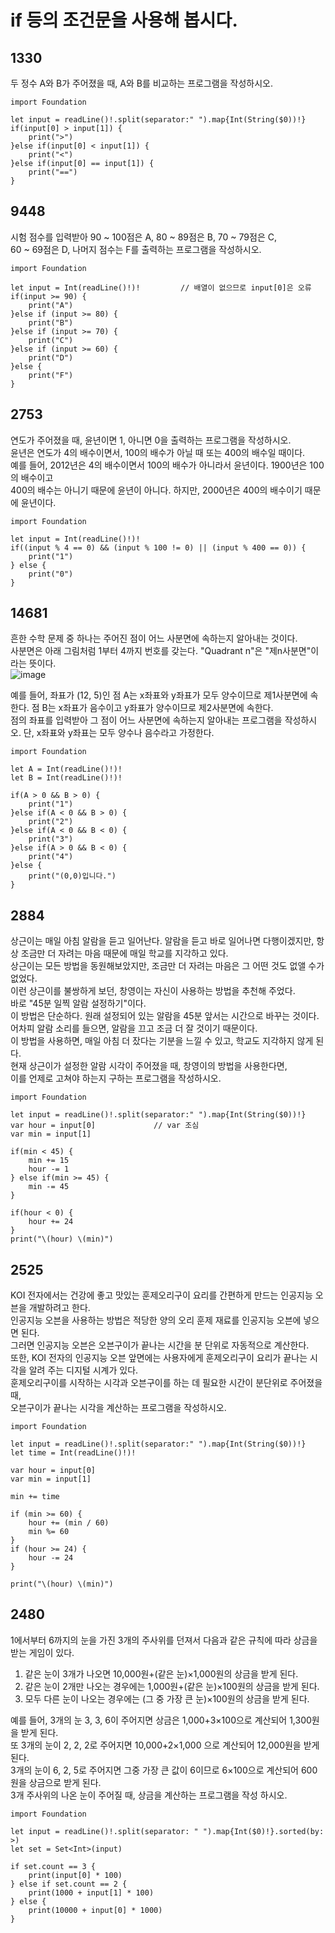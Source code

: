 # if 등의 조건문을 사용해 봅시다.
## 1330
두 정수 A와 B가 주어졌을 때, A와 B를 비교하는 프로그램을 작성하시오.   
```
import Foundation

let input = readLine()!.split(separator:" ").map{Int(String($0))!}
if(input[0] > input[1]) {
    print(">")
}else if(input[0] < input[1]) {
    print("<")
}else if(input[0] == input[1]) {
    print("==")
}
```
## 9448
시험 점수를 입력받아 90 ~ 100점은 A, 80 ~ 89점은 B, 70 ~ 79점은 C,   
60 ~ 69점은 D, 나머지 점수는 F를 출력하는 프로그램을 작성하시오.   
```
import Foundation

let input = Int(readLine()!)!         // 배열이 없으므로 input[0]은 오류
if(input >= 90) {
    print("A")
}else if (input >= 80) {
    print("B")
}else if (input >= 70) {
    print("C")
}else if (input >= 60) {
    print("D")
}else {
    print("F")
}                 
```
## 2753
연도가 주어졌을 때, 윤년이면 1, 아니면 0을 출력하는 프로그램을 작성하시오.   
윤년은 연도가 4의 배수이면서, 100의 배수가 아닐 때 또는 400의 배수일 때이다.   
예를 들어, 2012년은 4의 배수이면서 100의 배수가 아니라서 윤년이다. 1900년은 100의 배수이고   
400의 배수는 아니기 때문에 윤년이 아니다. 하지만, 2000년은 400의 배수이기 때문에 윤년이다.   
```
import Foundation

let input = Int(readLine()!)!
if((input % 4 == 0) && (input % 100 != 0) || (input % 400 == 0)) {
    print("1")
} else {
    print("0")
}
```
## 14681
흔한 수학 문제 중 하나는 주어진 점이 어느 사분면에 속하는지 알아내는 것이다.   
사분면은 아래 그림처럼 1부터 4까지 번호를 갖는다. "Quadrant n"은 "제n사분면"이라는 뜻이다.   
![image](https://user-images.githubusercontent.com/60501045/207786710-d717e24e-e48b-43d4-ac45-44b5a8205645.png)

   
예를 들어, 좌표가 (12, 5)인 점 A는 x좌표와 y좌표가 모두 양수이므로 제1사분면에 속한다. 점 B는 x좌표가 음수이고 y좌표가 양수이므로 제2사분면에 속한다.   
점의 좌표를 입력받아 그 점이 어느 사분면에 속하는지 알아내는 프로그램을 작성하시오. 단, x좌표와 y좌표는 모두 양수나 음수라고 가정한다.   
```
import Foundation

let A = Int(readLine()!)!
let B = Int(readLine()!)!

if(A > 0 && B > 0) {
    print("1")
}else if(A < 0 && B > 0) {
    print("2")
}else if(A < 0 && B < 0) {
    print("3")
}else if(A > 0 && B < 0) {
    print("4")
}else {
    print("(0,0)입니다.")
}
```
## 2884
상근이는 매일 아침 알람을 듣고 일어난다. 알람을 듣고 바로 일어나면 다행이겠지만, 항상 조금만 더 자려는 마음 때문에 매일 학교를 지각하고 있다.   
상근이는 모든 방법을 동원해보았지만, 조금만 더 자려는 마음은 그 어떤 것도 없앨 수가 없었다.   
이런 상근이를 불쌍하게 보던, 창영이는 자신이 사용하는 방법을 추천해 주었다.   
바로 "45분 일찍 알람 설정하기"이다.   
이 방법은 단순하다. 원래 설정되어 있는 알람을 45분 앞서는 시간으로 바꾸는 것이다.   
어차피 알람 소리를 들으면, 알람을 끄고 조금 더 잘 것이기 때문이다.   
이 방법을 사용하면, 매일 아침 더 잤다는 기분을 느낄 수 있고, 학교도 지각하지 않게 된다.   
현재 상근이가 설정한 알람 시각이 주어졌을 때, 창영이의 방법을 사용한다면,   
이를 언제로 고쳐야 하는지 구하는 프로그램을 작성하시오.   
```
import Foundation

let input = readLine()!.split(separator:" ").map{Int(String($0))!}
var hour = input[0]             // var 조심
var min = input[1]

if(min < 45) {
    min += 15
    hour -= 1
} else if(min >= 45) {
    min -= 45
}

if(hour < 0) {
    hour += 24
}
print("\(hour) \(min)")
```
## 2525
KOI 전자에서는 건강에 좋고 맛있는 훈제오리구이 요리를 간편하게 만드는 인공지능 오븐을 개발하려고 한다.   
인공지능 오븐을 사용하는 방법은 적당한 양의 오리 훈제 재료를 인공지능 오븐에 넣으면 된다.   
그러면 인공지능 오븐은 오븐구이가 끝나는 시간을 분 단위로 자동적으로 계산한다.    
또한, KOI 전자의 인공지능 오븐 앞면에는 사용자에게 훈제오리구이 요리가 끝나는 시각을 알려 주는 디지털 시계가 있다.   
훈제오리구이를 시작하는 시각과 오븐구이를 하는 데 필요한 시간이 분단위로 주어졌을 때,   
오븐구이가 끝나는 시각을 계산하는 프로그램을 작성하시오.   
```
import Foundation

let input = readLine()!.split(separator:" ").map{Int(String($0))!}
let time = Int(readLine()!)!

var hour = input[0]
var min = input[1]

min += time

if (min >= 60) {
    hour += (min / 60)
    min %= 60
}
if (hour >= 24) {
    hour -= 24
}

print("\(hour) \(min)")
```
## 2480
1에서부터 6까지의 눈을 가진 3개의 주사위를 던져서 다음과 같은 규칙에 따라 상금을 받는 게임이 있다.   
   
1. 같은 눈이 3개가 나오면 10,000원+(같은 눈)×1,000원의 상금을 받게 된다.   
2. 같은 눈이 2개만 나오는 경우에는 1,000원+(같은 눈)×100원의 상금을 받게 된다.   
3. 모두 다른 눈이 나오는 경우에는 (그 중 가장 큰 눈)×100원의 상금을 받게 된다.    
   
예를 들어, 3개의 눈 3, 3, 6이 주어지면 상금은 1,000+3×100으로 계산되어 1,300원을 받게 된다.   
또 3개의 눈이 2, 2, 2로 주어지면 10,000+2×1,000 으로 계산되어 12,000원을 받게 된다.   
3개의 눈이 6, 2, 5로 주어지면 그중 가장 큰 값이 6이므로 6×100으로 계산되어 600원을 상금으로 받게 된다.   
3개 주사위의 나온 눈이 주어질 때, 상금을 계산하는 프로그램을 작성 하시오.   
```
import Foundation

let input = readLine()!.split(separator: " ").map{Int($0)!}.sorted(by: >)
let set = Set<Int>(input)

if set.count == 3 {
    print(input[0] * 100)
} else if set.count == 2 {
    print(1000 + input[1] * 100)
} else {
    print(10000 + input[0] * 1000)
}
```
